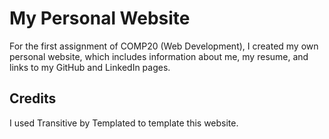 # My Personal Website

For the first assignment of COMP20 (Web Development), I created my own personal website, which includes information about me, my resume, and links to my GitHub and LinkedIn pages.

## Credits
I used Transitive by Templated to template this website. 
